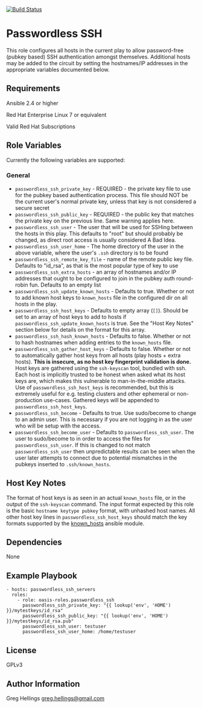[![Build Status](https://travis-ci.org/oasis-roles/passwordless_ssh.svg?branch=master)](https://travis-ci.org/oasis-roles/passwordless_ssh)

Passwordless SSH
===========

This role configures all hosts in the current play to allow password-free
(pubkey based) SSH authentication amongst themselves. Additional hosts may be
added to the circuit by setting the hostnames/IP addresses in the appropriate
variables documented below.

Requirements
------------

Ansible 2.4 or higher

Red Hat Enterprise Linux 7 or equivalent

Valid Red Hat Subscriptions

Role Variables
--------------

Currently the following variables are supported:

### General

* `passwordless_ssh_private_key` - REQUIRED - the private key file to use for the
  pubkey based authentication process. This file should NOT be the current user's
  normal private key, unless that key is not considered a secure secret
* `passwordless_ssh_public_key` - REQUIRED - the public key that matches the private
  key on the previous line. Same warning applies here.
* `passwordless_ssh_user` - The user that will be used for SSHing between the hosts in
  this play. This defaults to "root" but should probably be changed, as direct root
  access is usually considered A Bad Idea.
* `passwordless_ssh_user_home` - The home directory of the user in the above variable,
  where the user's `.ssh` directory is to be found
* `passwordless_ssh_remote_key_file` - name of the remote public key file. Defaults
  to "id\_rsa", as that is the most popular type of key to use
* `passwordless_ssh_extra_hosts` - an array of hostnames and/or IP addresses that
  ought to be configured to join in the pubkey auth round-robin fun. Defaults to
  an empty list
* `passwordless_ssh_update_known_hosts` - Defaults to true. Whether or not to add
  known host keys to `known_hosts` file in the configured dir on all hosts in the play.
* `passwordless_ssh_host_keys` - Defaults to empty array (`[]`). Should be set to an
  array of host keys to add to hosts if `passwordless_ssh_update_known_hosts` is true.
  See the "Host Key Notes" section below for details on the format for this array.
* `passwordless_ssh_hash_known_hosts` - Defaults to false. Whether or not to
  hash hostnames when adding entries to the `known_hosts` file.
* `passwordless_ssh_gather_host_keys` - Defaults to false. Whether or not to
  automatically gather host keys from all hosts (play hosts + extra hosts).
  **This is insecure, as no host key fingerprint validation is done.** Host keys
  are gathered using the `ssh-keyscan` tool, bundled with ssh. Each host is
  implicitly trusted to be honest when asked what its host keys are, which makes
  this vulnerable to man-in-the-middle attacks. Use of `passwordless_ssh_host_keys`
  is recommended, but this is extremely useful for e.g. testing clusters and other
  ephemeral or non-production use-cases. Gathered keys will be appended to
  `passwordless_ssh_host_keys`.
* `passwordless_ssh_become` - Defaults to true. Use sudo/become to change to an
  admin user. This is necessary if you are not logging in as the user who will be
  setup with the access.
* `passwordless_ssh_become_user` - Defaults to `passwordless_ssh_user`. The user to
  sudo/become to in order to access the files for `passwordless_ssh_user`. If this
  is changed to not match `passwordless_ssh_user` then unpredictable results can
  be seen when the user later attempts to connect due to potential mismatches in
  the pubkeys inserted to `.ssh/known_hosts`.

Host Key Notes
--------------

The format of host keys is as seen in an actual `known_hosts` file, or in the output
of the `ssh-keyscan` command. The input format expected by this role is the basic
`hostname keytype pubkey` format, with unhashed host names. All other host key lines
in `passwordless_ssh_host_keys` should match the key formats supported by the
[known_hosts](https://docs.ansible.com/ansible/latest/modules/known_hosts_module.html)
ansible module.

Dependencies
------------

None

Example Playbook
----------------

```
- hosts: passwordless_ssh_servers
  roles:
    - role: oasis-roles.passwordless_ssh
      passwordless_ssh_private_key: "{{ lookup('env', 'HOME') }}/mytestkeys/id_rsa"
      passwordless_ssh_public_key: "{{ lookup('env', 'HOME') }}/mytestkeys/id_rsa.pub"
      passwordless_ssh_user: testuser
      passwordless_ssh_user_home: /home/testuser
```

License
-------

GPLv3

Author Information
------------------

Greg Hellings <greg.hellings@gmail.com>
